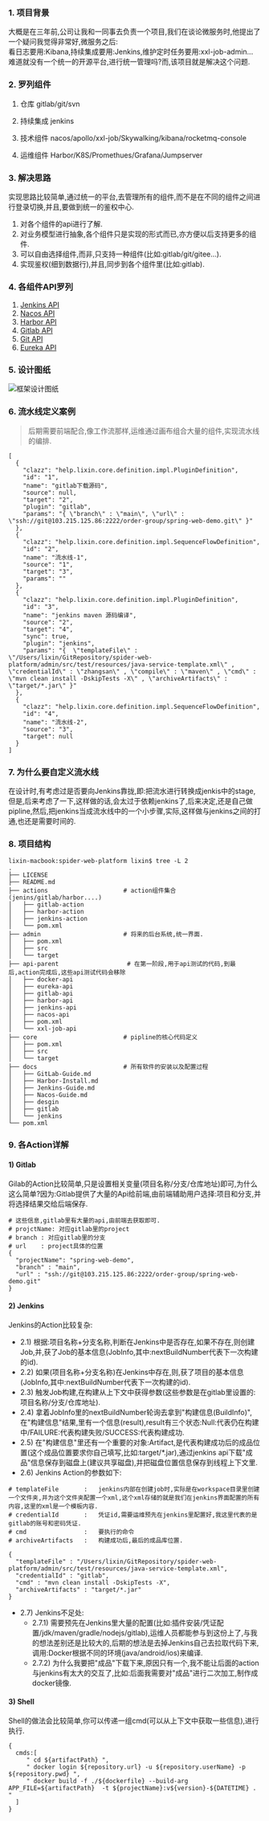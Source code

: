 ### 1. 项目背景
大概是在三年前,公司让我和一同事去负责一个项目,我们在谈论微服务时,他提出了一个疑问我觉得非常好,微服务之后:<br/>
看日志要用:Kibana,持续集成要用:Jenkins,维护定时任务要用:xxl-job-admin... <br/>
难道就没有一个统一的开源平台,进行统一管理吗?而,该项目就是解决这个问题.  

### 2. 罗列组件
1) 仓库
   gitlab/git/svn

2) 持续集成
   jenkins

3) 技术组件
   nacos/apollo/xxl-job/Skywalking/kibana/rocketmq-console

4) 运维组件
   Harbor/K8S/Promethues/Grafana/Jumpserver

### 3. 解决思路
实现思路比较简单,通过统一的平台,去管理所有的组件,而不是在不同的组件之间进行登录切换,并且,要做到统一的鉴权中心.     

1) 对各个组件的api进行了解.
2) 对业务模型进行抽象,各个组件只是实现的形式而已,亦方便以后支持更多的组件.    
3) 可以自由选择组件,而非,只支持一种组件(比如:gitlab/git/gitee...).  
4) 实现鉴权(细到数据行),并且,同步到各个组件里(比如:gitlab).   

### 4. 各组件API罗列
1) [Jenkins API](https://www.lixin.help/2022/05/07/Jenkins-Api.html)
2) [Nacos API](https://nacos.io/zh-cn/docs/open-api.html)
3) [Harbor API](https://editor.swagger.io/?url=https://raw.githubusercontent.com/goharbor/harbor/main/api/v2.0/legacy_swagger.yaml)
4) [Gitlab API](https://github.com/gitlab4j/gitlab4j-api)
5) [Git API](https://docs.github.com/zh/enterprise-cloud@latest/rest/guides/getting-started-with-the-rest-api)
6) [Eureka API](https://github.com/Netflix/eureka/wiki/Eureka-REST-operations)

### 5. 设计图纸
![框架设计图纸](docs/desgin/Pipeline-ClassDiagram.jpg)

### 6. 流水线定义案例
> 后期需要前端配合,像工作流那样,运维通过画布组合大量的组件,实现流水线的编排.    

```
[
  {
    "clazz": "help.lixin.core.definition.impl.PluginDefinition",
    "id": "1",
    "name": "gitlab下载源码",
    "source": null,
    "target": "2",
    "plugin": "gitlab",
    "params": "{ \"branch\" : \"main\", \"url\" : \"ssh://git@103.215.125.86:2222/order-group/spring-web-demo.git\" }"
  },
  {
    "clazz": "help.lixin.core.definition.impl.SequenceFlowDefinition",
    "id": "2",
    "name": "流水线-1",
    "source": "1",
    "target": "3",
    "params": ""
  },
  {
    "clazz": "help.lixin.core.definition.impl.PluginDefinition",
    "id": "3",
    "name": "jenkins maven 源码编译",
    "source": "2",
    "target": "4",
    "sync": true,
    "plugin": "jenkins",
    "params": "{  \"templateFile\" : \"/Users/lixin/GitRepository/spider-web-platform/admin/src/test/resources/java-service-template.xml\" , \"credentialId\" : \"zhangsan\" , \"compile\" : \"maven\" , \"cmd\" : \"mvn clean install -DskipTests -X\" , \"archiveArtifacts\" : \"target/*.jar\" }"
  },
  {
    "clazz": "help.lixin.core.definition.impl.SequenceFlowDefinition",
    "id": "4",
    "name": "流水线-2",
    "source": "3",
    "target": null
  }
]
```

### 7. 为什么要自定义流水线
在设计时,有考虑过是否要向Jenkins靠拢,即:把流水进行转换成jenkis中的stage,但是,后来考虑了一下,这样做的话,会太过于依赖jenkins了,后来决定,还是自己做pipline,然后,把jenkins当成流水线中的一个小步骤,实际,这样做与jenkins之间的打通,也还是需要时间的.  

### 8. 项目结构
```
lixin-macbook:spider-web-platform lixin$ tree -L 2
.
├── LICENSE
├── README.md
├── actions                     # action组件集合(jenins/gitlab/harbor....)
│   ├── gitlab-action
│   ├── harbor-action
│   ├── jenkins-action
│   └── pom.xml
├── admin                       # 将来的后台系统,统一界面. 
│   ├── pom.xml
│   ├── src
│   └── target
├── api-parent                   # 在第一阶段,用于api测试的代码,到最后,action完成后,这些api测试代码会移除
│   ├── docker-api
│   ├── eureka-api
│   ├── gitlab-api
│   ├── harbor-api
│   ├── jenkins-api
│   ├── nacos-api
│   ├── pom.xml
│   └── xxl-job-api
├── core                        # pipline的核心代码定义
│   ├── pom.xml
│   ├── src
│   └── target
├── docs                        # 所有软件的安装以及配置过程
│   ├── GitLab-Guide.md
│   ├── Harbor-Install.md
│   ├── Jenkins-Guide.md
│   ├── Nacos-Guide.md
│   ├── desgin
│   ├── gitlab
│   └── jenkins
└── pom.xml
```

### 9. 各Action详解
#### 1) Gitlab

Gilab的Action比较简单,只是设置相关变量(项目名称/分支/仓库地址)即可,为什么这么简单?因为:Gitlab提供了大量的Api给前端,由前端辅助用户选择:项目和分支,并将选择结果交给后端保存.  

```
# 这些信息,gitlab里有大量的api,由前端去获取即可.
# projctName: 对应gitlab里的project
# branch : 对应gitlab里的分支
# url    : project具体的位置
{
  "projectName": "spring-web-demo",
  "branch" : "main",
  "url" : "ssh://git@103.215.125.86:2222/order-group/spring-web-demo.git"
}
```

#### 2) Jenkins

Jenkins的Action比较复杂: 

+ 2.1) 根据:项目名称+分支名称,判断在Jenkins中是否存在,如果不存在,则创建Job,并,获了Job的基本信息(JobInfo,其中:nextBuildNumber代表下一次构建的id).
+ 2.2) 如果(项目名称+分支名称)在Jenkins中存在,则,获了项目的基本信息(JobInfo,其中:nextBuildNumber代表下一次构建的id).
+ 2.3) 触发Job构建,在构建从上下文中获得参数(这些参数是在gitlab里设置的:项目名称/分支/仓库地址).
+ 2.4) 拿着JobInfo里的nextBuildNumber轮询去拿到"构建信息(BuildInfo)",在"构建信息"结果,里有一个信息(result),result有三个状态:Null:代表仍在构建中/FAILURE:代表构建失败/SUCCESS:代表构建成功.
+ 2.5) 在"构建信息"里还有一个重要的对象:Artifact,是代表构建成功后的成品位置(这个成品位置要求你自己填写,比如:target/*.jar),通过jenkins api下载"成品"信息保存到磁盘上(建议共享磁盘),并把磁盘位置信息保存到线程上下文里.
+ 2.6) Jenkins Action的参数如下:
```
# templateFile       :   jenkins内部在创建job时,实际是在workspace目录里创建一个文件夹,并为这个文件夹配置一个xml,这个xml存储的就是我们在jenkins界面配置的所有内容,这里的xml是一个模板内容. 
# credentialId       :   凭证id,需要运维预先在jenkins里配置好,我这里代表的是gitlab的账号和密码凭证.  
# cmd                :   要执行的命令
# archiveArtifacts   :   构建成功后,最后的成品库位置.  

{
  "templateFile" : "/Users/lixin/GitRepository/spider-web-platform/admin/src/test/resources/java-service-template.xml",
  "credentialId" : "gitlab",
  "cmd" : "mvn clean install -DskipTests -X",
  "archiveArtifacts" : "target/*.jar"
}
```

+ 2.7) Jenkins不足处:
   + 2.7.1) 需要预先在Jenkins里大量的配置(比如:插件安装/凭证配置/jdk/maven/gradle/nodejs/gitlab),运维人员都能参与到这份上了,与我的想法差别还是比较大的,后期的想法是去掉Jenkins自己去拉取代码下来,调用:Docker根据不同的环境(java/android/ios)来编译.
   + 2.7.2) 为什么我要把"成品"下载下来,原因只有一个,我不能让后面的action与jenkins有太大的交互了,比如:后面我需要对"成品"进行二次加工,制作成docker镜像. 

#### 3) Shell

Shell的做法会比较简单,你可以传递一组cmd(可以从上下文中获取一些信息),进行执行.

```
{
  cmds:[
     " cd ${artifactPath} ",
     " docker login ${repository.url} -u ${repository.userName} -p ${repository.pwd} ",
     " docker build -f ./${dockerfile} --build-arg APP_FILE=${artifactPath}  -t ${projectName}:v${version}-${DATETIME} . "
  ]
}
```
